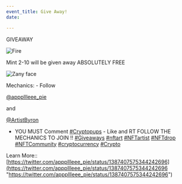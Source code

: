```yaml
---
event_title: Give Away!
date: 

---
```

GIVEAWAY 

![Fire](https://abs-0.twimg.com/emoji/v2/svg/1f525.svg)

 Mint 2-10 will be given away ABSOLUTELY FREE 

![Zany face](https://abs-0.twimg.com/emoji/v2/svg/1f92a.svg)

 Mechanics: - Follow 

[@apppllleee_pie](https://twitter.com/apppllleee_pie)

 and 

[@ArtistByron](https://twitter.com/ArtistByron)

 - YOU MUST Comment [#Cryptopups](https://twitter.com/hashtag/Cryptopups?src=hashtag_click) - Like and RT FOLLOW THE MECHANICS TO JOIN !! [#Giveaways](https://twitter.com/hashtag/Giveaways?src=hashtag_click) [#nftart](https://twitter.com/hashtag/nftart?src=hashtag_click) [#NFTartist](https://twitter.com/hashtag/NFTartist?src=hashtag_click) [#NFTdrop](https://twitter.com/hashtag/NFTdrop?src=hashtag_click) [#NFTCommunity](https://twitter.com/hashtag/NFTCommunity?src=hashtag_click) [#cryptocurrency](https://twitter.com/hashtag/cryptocurrency?src=hashtag_click) [#Crypto](https://twitter.com/hashtag/Crypto?src=hashtag_click)

Learn More:: [https://twitter.com/apppllleee_pie/status/1387407575344242696](https://twitter.com/apppllleee_pie/status/1387407575344242696 "https://twitter.com/apppllleee_pie/status/1387407575344242696")